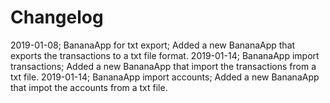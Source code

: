 # Changelog

2019-01-08; BananaApp for txt export; Added a new BananaApp that exports the transactions to a txt file format.
2019-01-14; BananaApp import transactions; Added a new BananaApp that import the transactions from a txt file.
2019-01-14; BananaApp import accounts; Added a new BananaApp that impot the accounts from a txt file.